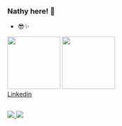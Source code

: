### Nathy here! 👋

- 😎✨

<div> 
       <a href="https://github.com/nrc2" > </a>
       <img height="120em" src = "https://github-readme-stats.vercel.app/api?username=nrc2&show_icons=true&theme=radical">
       <img height="120em" src = "https://github-readme-stats.vercel.app/api/top-langs/?username=nrc2&layout=compact&langs-count=16&theme=radical">
       

</div>
<div style ="display: inline_block">
    <div class="badge-base LI-profile-badge" data-locale="pt_BR" data-size="medium" data-theme="dark" data-type="VERTICAL" data-vanity="" data-version="v1"><a class="badge-base__link LI-simple-link" href="https://www.linkedin.com/in/nrc2">Linkedin</a></div>
              
              
##

<div>
  <a href="https://discord.com/channels/.nathynathy" target="_blank"><img src="https://img.shields.io/badge/Discord-7289DA?style=for-the-badge&logo=discord&logoColor=white" target="_blank"> </a>
  <a href="https://instagram.com/nathyxrcoelho" target="_blank"><img src="https://img.shields.io/badge/Instagram-E4405F?style=for-the-badge&logo=instagram&logoColor=white" target="_blank"> </a>
</div>
